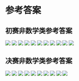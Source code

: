 # 参考答案

## 初赛非数学类参考答案

![](000377.png)
![](000378.png)
![](000379.png)
![](000380.png)
![](000381.png)
![](000382.png)
![](000383.png)
![](000384.png)
![](000385.png)
![](000386.png)
![](000387.png)

## 决赛非数学类参考答案

![](000394.png)
![](000395.png)
![](000396.png)
![](000397.png)
![](000398.png)
![](000399.png)
![](000400.png)
![](000401.png)
![](000402.png)
![](000403.png)